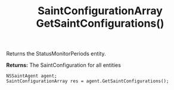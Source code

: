 ﻿---
uid: crmscript_ref_NSSaintAgent_GetSaintConfigurations
title: SaintConfigurationArray GetSaintConfigurations()
intellisense: NSSaintAgent.GetSaintConfigurations
keywords: NSSaintAgent, GetSaintConfigurations
so.topic: reference
---

Returns the StatusMonitorPeriods entity.


**Returns:** The SaintConfiguration for all entities

```crmscript
NSSaintAgent agent;
SaintConfigurationArray res = agent.GetSaintConfigurations();
```

